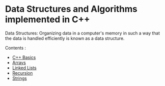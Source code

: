 # Data Structures and Algorithms implemented in C++

Data Structures:
Organizing data in a computer's memory in such a way that the data is handled efficiently is known as a data structure.  
  
Contents :
+ [C++ Basics](https://github.com/niranjan-85/Data-structures/tree/master/C%2B%2B/Basics)
+ [Arrays](https://github.com/niranjan-85/Data-structures/tree/master/C%2B%2B/Arrays)
+ [Linked Lists](https://github.com/niranjan-85/Data-structures/tree/master/C%2B%2B/Linked%20lists)
+ [Recursion](https://github.com/niranjan-85/Data-structures/tree/master/C%2B%2B/Recursion)
+ [Strings](https://github.com/niranjan-85/Data-structures/tree/master/C%2B%2B/Strings)
